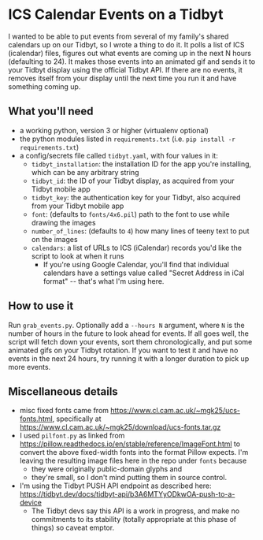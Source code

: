 # ICS Calendar Events on a Tidbyt

I wanted to be able to put events from several of my family's shared calendars up on our Tidbyt, so I wrote a thing to do it. It polls a list of ICS (icalendar) files, figures out what events are coming up in the next N hours (defaulting to 24). It makes those events into an animated gif and sends it to your Tidbyt display using the official Tidbyt API. If there are no events, it removes itself from your display until the next time you run it and have something coming up.

## What you'll need

- a working python, version 3 or higher (virtualenv optional)
- the python modules listed in `requirements.txt` (i.e. `pip install -r requirements.txt`)
- a config/secrets file called `tidbyt.yaml`, with four values in it:
  - `tidbyt_installation`: the installation ID for the app you're installing, which can be any arbitrary string
  - `tidbyt_id`: the ID of your Tidbyt display, as acquired from your Tidbyt mobile app
  - `tidbyt_key`: the authentication key for your Tidbyt, also acquired from your Tidbyt mobile app
  - `font`: (defaults to `fonts/4x6.pil`) path to the font to use while drawing the images
  - `number_of_lines`: (defaults to `4`) how many lines of teeny text to put on the images
  - `calendars`: a list of URLs to ICS (iCalendar) records you'd like the script to look at when it runs
    - If you're using Google Calendar, you'll find that individual calendars have a settings value called "Secret Address in iCal format" -- that's what I'm using here.

## How to use it

Run `grab_events.py`. Optionally add a `--hours N` argument, where `N` is the number of hours in the future to look ahead for events. If all goes well, the script will fetch down your events, sort them chronologically, and put some animated gifs on your Tidbyt rotation. If you want to test it and have no events in the next 24 hours, try running it with a longer duration to pick up more events.

## Miscellaneous details

- misc fixed fonts came from https://www.cl.cam.ac.uk/~mgk25/ucs-fonts.html, specifically at https://www.cl.cam.ac.uk/~mgk25/download/ucs-fonts.tar.gz
- I used `pilfont.py` as linked from https://pillow.readthedocs.io/en/stable/reference/ImageFont.html to convert the above fixed-width fonts into the format Pillow expects. I'm leaving the resulting image files here in the repo under `fonts` because
   - they were originally public-domain glyphs and
   - they're small, so I don't mind putting them in source control.
- I'm using the Tidbyt PUSH API endpoint as described here: https://tidbyt.dev/docs/tidbyt-api/b3A6MTYyODkwOA-push-to-a-device
  - The Tidbyt devs say this API is a work in progress, and make no commitments to its stability (totally appropriate at this phase of things) so caveat emptor. 
